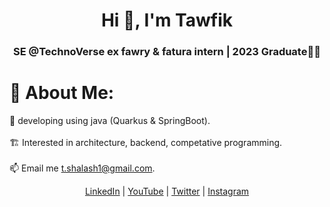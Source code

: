 <h1 align="center">Hi 👋, I'm Tawfik</h1>
<h3 align="center"> SE @TechnoVerse ex fawry & fatura intern | 2023 Graduate🎉🎉</h3>

# 💫 About Me:
🌱 developing using java (Quarkus & SpringBoot). 
<br><br>🏗  Interested in architecture, backend, competative programming.
<br><br>📫 Email me t.shalash1@gmail.com.
<br>

<p align="center">
  <a href="https://www.linkedin.com/in/tawfeek-shalash/">LinkedIn</a> |
  <a href="https://www.youtube.com/c/TawfikShalash">YouTube</a> |
  <a href="https://twitter.com/TawfeekShalash">Twitter</a> |
  <a href="https://www.instagram.com/tawfeekshalash/">Instagram</a>
</p>
